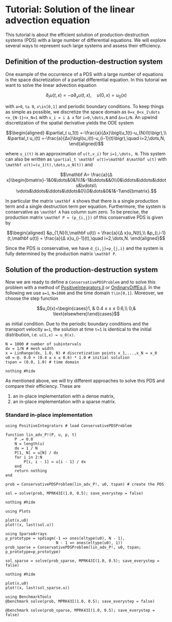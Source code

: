 # Tutorial: Solution of the linear advection equation

This tutorial is about the efficient solution of production-destruction systems (PDS) with a large number of differential equations. 
We will explore several ways to represent such large systems and assess their efficiency. 

## Definition of the production-destruction system

One example of the occurrence of a PDS with a large number of equations is the space discretization of a partial differential equation. In this tutorial we want to solve the linear advection equation

```math
\partial_t u(t,x)=-a\partial_x u(t,x),\quad u(0,x)=u_0(x)
```

with ``a>0``, ``t≥ 0``, ``x\in[0,1]`` and periodic boundary conditions. To keep things as simple as possible, we 
discretize the space domain as ``0=x_0<x_1\dots <x_{N-1}<x_N=1`` with ``x_i = i Δ x`` for ``i=0,\dots,N`` and ``Δx=1/N``. An upwind discretization of the spatial derivative yields the ODE system

```math
\begin{aligned}
&\partial_t u_1(t) =-\frac{a}{Δx}\bigl(u_1(t)-u_{N}(t)\bigr),\\
&\partial_t u_i(t) =-\frac{a}{Δx}\bigl(u_i(t)-u_{i-1}(t)\bigr),\quad i=2,\dots,N,
\end{aligned}
```

where ``u_i(t)`` is an approximation of ``u(t,x_i)`` for ``i=1,\dots, N``.
This system can also be written as ``\partial_t \mathbf u(t)=\mathbf A\mathbf u(t)`` with ``\mathbf u(t)=(u_1(t),\dots,u_N(t))`` and 

```math
\mathbf A= \frac{a}{Δ x}\begin{bmatrix}-1&0&\dots&0&1\\1&-1&\ddots&&0\\0&\ddots&\ddots&\ddots&\vdots\\ \vdots&\ddots&\ddots&\ddots&0\\0&\dots&0&1&-1\end{bmatrix}.
```

In particular the matrix ``\mathbf A`` shows that there is a single production term and a single destruction term per equation. 
Furthermore, the system is conservative as ``\mathbf A`` has column sum zero.
To be precise, the production matrix ``\mathbf P = (p_{i,j})`` of this conservative PDS is given by

```math
\begin{aligned}
&p_{1,N}(t,\mathbf u(t)) = \frac{a}{Δ x}u_N(t),\\
&p_{i,i-1}(t,\mathbf u(t)) = \frac{a}{Δ x}u_{i-1}(t),\quad i=2,\dots,N.
\end{aligned}
```

Since the PDS is conservative, we have ``d_{i,j}=p_{j,i}`` and the system is fully determined by the production matrix ``\mathbf P``.

## Solution of the production-destruction system

Now we are ready to define a `ConservativePDSProblem` and to solve this problem with a method of [PositiveIntegrators.jl](https://github.com/SKopecz/PositiveIntegrators.jl) or [OrdinaryDiffEq.jl](https://docs.sciml.ai/OrdinaryDiffEq/stable/). In the following we use ``a=1``, ``N=1000`` and the time domain ``t\in[0,1]``. Moreover, we choose the step function

```math
u_0(x)=\begin{cases}1, & 0.4 ≤ x ≤ 0.6,\\ 0,& \text{elsewhere}\end{cases}
```

as initial condition. Due to the periodic boundary conditions and the transport velocity ``a=1``, the solution at time ``t=1`` is identical to the initial distribution, i.e. ``u(1,x) = u_0(x)``.

```@example LinearAdvection
N = 1000 # number of subintervals
dx = 1/N # mesh width
x = LinRange(dx, 1.0, N) # discretization points x_1,...,x_N = x_0
u0 = @. 0.0 + (0.4 ≤ x ≤ 0.6) * 1.0 # initial solution
tspan = (0.0, 1.0) # time domain

nothing #hide
```

As mentioned above, we will try different approaches to solve this PDS and compare their efficiency. These are
1. an in-place implementation with a dense matrix,
2. an in-place implementation with a sparse matrix.

### Standard in-place implementation

```@example LinearAdvection
using PositiveIntegrators # load ConservativePDSProblem

function lin_adv_P!(P, u, p, t)
    P .= 0.0
    N = length(u)
    dx = 1 / N
    P[1, N] = u[N] / dx
    for i in 2:N
        P[i, i - 1] = u[i - 1] / dx
    end
    return nothing
end

prob = ConservativePDSProblem(lin_adv_P!, u0, tspan) # create the PDS

sol = solve(prob, MPRK43I(1.0, 0.5); save_everystep = false)

nothing #hide
```

```@example LinearAdvection
using Plots

plot(x,u0)
plot!(x, last(sol.u))
```

```@example LinearAdvection
using SparseArrays
p_prototype = spdiagm(-1 => ones(eltype(u0), N - 1),
                      N - 1 => ones(eltype(u0), 1))
prob_sparse = ConservativePDSProblem(lin_adv_P!, u0, tspan; p_prototype=p_prototype)

sol_sparse = solve(prob_sparse, MPRK43I(1.0, 0.5); save_everystep = false)

nothing #hide
```

```@example LinearAdvection
plot(x,u0)
plot!(x, last(sol_sparse.u))
```

```@example LinearAdvection
using BenchmarkTools
@benchmark solve(prob, MPRK43I(1.0, 0.5); save_everystep = false)
```

```@example LinearAdvection
@benchmark solve(prob_sparse, MPRK43I(1.0, 0.5); save_everystep = false)
```